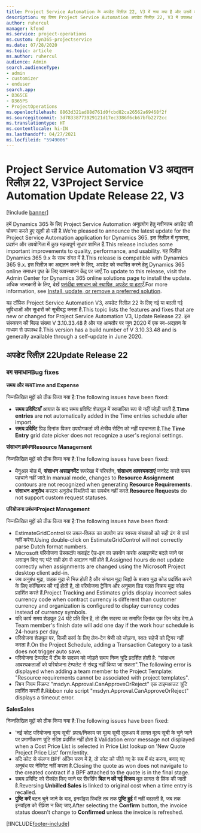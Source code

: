 ```yaml
---
title: Project Service Automation के अपडेट रिलीज़ 22, V3 में नया क्या है और उसमें क्या परिवर्तन हुआ है
description: यह विषय Project Service Automation अपडेट रिलीज़ 22, V3 में उपलब्ध सुविधाओं और सुधारों को सूचीबद्ध करता है.
author: ruhercul
manager: kfend
ms.service: project-operations
ms.custom: dyn365-projectservice
ms.date: 07/28/2020
ms.topic: article
ms.author: ruhercul
audience: Admin
search.audienceType:
- admin
- customizer
- enduser
search.app:
- D365CE
- D365PS
- ProjectOperations
ms.openlocfilehash: 8863d321ad88d761d0fcbd82ca26562a69468f2f
ms.sourcegitcommit: 3d78338773929121d17ec3386f6cb67bfb2272cc
ms.translationtype: HT
ms.contentlocale: hi-IN
ms.lasthandoff: 04/27/2021
ms.locfileid: "5949006"
---
```

# <a name="project-service-automation-update-release-22-v3"></a><span data-ttu-id="b320e-103">Project Service Automation V3 अद्यतन रिलीज़ 22, V3</span><span class="sxs-lookup"><span data-stu-id="b320e-103">Project Service Automation Update Release 22, V3</span></span>

[!include [banner](../includes/psa-now-project-operations.md)]

<span data-ttu-id="b320e-104">हमें Dynamics 365 के लिए Project Service Automation अनुप्रयोग हेतु नवीनतम अपडेट की घोषणा करते हुए खुशी हो रही है.</span><span class="sxs-lookup"><span data-stu-id="b320e-104">We’re pleased to announce the latest update for the Project Service Automation application for Dynamics 365.</span></span> <span data-ttu-id="b320e-105">इस रिलीज़ में गुणवत्ता, प्रदर्शन और उपयोगिता में कुछ महत्वपूर्ण सुधार शामिल हैं.</span><span class="sxs-lookup"><span data-stu-id="b320e-105">This release includes some important improvements to quality, performance, and usability.</span></span> <span data-ttu-id="b320e-106">यह रिलीज़ Dynamics 365 9.x के साथ संगत में है.</span><span class="sxs-lookup"><span data-stu-id="b320e-106">This release is compatible with Dynamics 365 9.x.</span></span> <span data-ttu-id="b320e-107">इस रिलीज़ का अद्यतन करने के लिए, अपडेट को स्थापित करने हेतु Dynamics 365 online समाधन पृष्ठ के लिए व्यवस्थापन केंद्र पर जाएँ.</span><span class="sxs-lookup"><span data-stu-id="b320e-107">To update to this release, visit the Admin Center for Dynamics 365 online solutions page to install the update.</span></span> <span data-ttu-id="b320e-108">अधिक जानकारी के लिए, देखें [पसंदीदा समाधान को स्थापित, अपडेट या हटाएँ](/power-platform/admin/install-remove-preferred-solution).</span><span class="sxs-lookup"><span data-stu-id="b320e-108">For more information, see [Install, update, or remove a preferred solution](/power-platform/admin/install-remove-preferred-solution).</span></span>

<span data-ttu-id="b320e-109">यह टॉपिक Project Service Automation V3, अपडेट रिलीज़ 22 के लिए नई या बदली गई सुविधाओं और सुधारों को सूचीबद्ध करता है.</span><span class="sxs-lookup"><span data-stu-id="b320e-109">This topic lists the features and fixes that are new or changed for Project Service Automation V3, Update Release 22.</span></span> <span data-ttu-id="b320e-110">इस संस्करण की बिल्ड संख्या V 3.10.33.48 है और यह आमतौर पर जून 2020 में एक स्व-अद्यतन के माध्यम से उपलब्ध है.</span><span class="sxs-lookup"><span data-stu-id="b320e-110">This version has a build number of V 3.10.33.48 and is generally available through a self-update in June 2020.</span></span>

## <a name="update-release-22"></a><span data-ttu-id="b320e-111">अपडेट रिलीज़ 22</span><span class="sxs-lookup"><span data-stu-id="b320e-111">Update Release 22</span></span>

### <a name="bug-fixes"></a><span data-ttu-id="b320e-112">बग समाधान</span><span class="sxs-lookup"><span data-stu-id="b320e-112">Bug fixes</span></span>



<span data-ttu-id="b320e-113">**समय और व्यय**</span><span class="sxs-lookup"><span data-stu-id="b320e-113">**Time and Expense**</span></span>

<span data-ttu-id="b320e-114">निम्नलिखित मुद्दों को ठीक किया गया है:</span><span class="sxs-lookup"><span data-stu-id="b320e-114">The following issues have been fixed:</span></span>

- <span data-ttu-id="b320e-115">**समय प्रविष्टियाँ** आयात के बाद समय प्रविष्टि शेड्यूल में स्वचालित रूप से नहीं जोड़ी जाती हैं.</span><span class="sxs-lookup"><span data-stu-id="b320e-115">**Time entries** are not automatically added in the Time entries schedule after import.</span></span>
- <span data-ttu-id="b320e-116">**समय प्रविष्टि** ग्रिड दिनांक पिकर उपयोगकर्ता की क्षेत्रीय सेटिंग को नहीं पहचानता है.</span><span class="sxs-lookup"><span data-stu-id="b320e-116">The **Time Entry** grid date picker does not recognize a user's regional settings.</span></span>

<span data-ttu-id="b320e-117">**संसाधन प्रबंधन**</span><span class="sxs-lookup"><span data-stu-id="b320e-117">**Resource Management**</span></span>

<span data-ttu-id="b320e-118">निम्नलिखित मुद्दों को ठीक किया गया है:</span><span class="sxs-lookup"><span data-stu-id="b320e-118">The following issues have been fixed:</span></span>

- <span data-ttu-id="b320e-119">मैनुअल मोड में, **संसाधन असाइनमेंट** रूपरेखा में परिवर्तन, **संसाधन आवश्यकताएं** जनरेट करते समय पहचाने नहीं जाते.</span><span class="sxs-lookup"><span data-stu-id="b320e-119">In manual mode, changes to **Resource Assignment** contours are not recognized when generating **Resource Requirements**.</span></span>
- <span data-ttu-id="b320e-120">**संसाधन अनुरोध** कस्टम अनुरोध स्थितियों का समर्थन नहीं करते.</span><span class="sxs-lookup"><span data-stu-id="b320e-120">**Resource Requests** do not support custom request statuses.</span></span>

<span data-ttu-id="b320e-121">**परियोजना प्रबंधन**</span><span class="sxs-lookup"><span data-stu-id="b320e-121">**Project Management**</span></span>

<span data-ttu-id="b320e-122">निम्नलिखित मुद्दों को ठीक किया गया है:</span><span class="sxs-lookup"><span data-stu-id="b320e-122">The following issues have been fixed:</span></span>

- <span data-ttu-id="b320e-123">EstimateGridControl पर डबल-क्लिक का उपयोग डच स्वरूप संख्याओं को सही ढंग से पार्स नहीं करेगा.</span><span class="sxs-lookup"><span data-stu-id="b320e-123">Using double-click on EstimateGridControl will not correctly parse Dutch format numbers.</span></span>
- <span data-ttu-id="b320e-124">Microsoft परियोजना डेस्कटॉप क्लाइंट ऐड-इन का उपयोग करके असाइनमेंट बदले जाने पर असाइन किए गए घंटे सही ढंग से अद्यतन नहीं होते हैं.</span><span class="sxs-lookup"><span data-stu-id="b320e-124">Assigned hours do not update correctly when assignments are changed using the Microsoft Project desktop client add-in.</span></span>
- <span data-ttu-id="b320e-125">जब अनुबंध मुद्रा, ग्राहक मुद्रा से भिन्न होती है और संगठन मुद्रा चिह्नों के बजाय मुद्रा कोड प्रदर्शित करने के लिए कॉन्फ़िगर की गई होती है, तो परियोजना ट्रैकिंग और अनुमान ग्रिड गलत विक्रय मुद्रा कोड प्रदर्शित करते हैं.</span><span class="sxs-lookup"><span data-stu-id="b320e-125">Project Tracking and Estimates grids display incorrect sales currency code when contract currency is different than customer currency and organization is configured to display currency codes instead of currency symbols.</span></span>
- <span data-ttu-id="b320e-126">यदि कार्य समय शेड्यूल 24 घंटे प्रति दिन है, तो टीम सदस्य का समाप्ति दिनांक एक दिन जोड़ देगा.</span><span class="sxs-lookup"><span data-stu-id="b320e-126">A Team member's finish date will add one day if the work hour schedule is 24-hours per day.</span></span>
- <span data-ttu-id="b320e-127">परियोजना शेड्यूल पर, किसी कार्य के लिए लेन-देन श्रेणी को जोड़ना, स्वतः सहेजें को ट्रिगर नहीं करता है.</span><span class="sxs-lookup"><span data-stu-id="b320e-127">On the Project Schedule, adding a Transaction Category to a task does not trigger auto save.</span></span>
- <span data-ttu-id="b320e-128">परियोजना टेम्पलेट में टीम के सदस्य को जोड़ते समय निम्न त्रुटि प्रदर्शित होती है: "संसाधन आवश्यकताओं को परियोजना टेम्पलेट से संबद्ध नहीं किया जा सकता".</span><span class="sxs-lookup"><span data-stu-id="b320e-128">The following error is displayed when adding a team member to the Project Template: "Resource requirements cannot be associated with project templates".</span></span> 
- <span data-ttu-id="b320e-129">रिबन नियम स्क्रिप्ट "msdyn.Approval.CanApproveOrReject" एक टाइमआउट त्रुटि प्रदर्शित करती है.</span><span class="sxs-lookup"><span data-stu-id="b320e-129">Ribbon rule script "msdyn.Approval.CanApproveOrReject" displays a timeout error.</span></span>

<span data-ttu-id="b320e-130">**Sales**</span><span class="sxs-lookup"><span data-stu-id="b320e-130">**Sales**</span></span>

<span data-ttu-id="b320e-131">निम्नलिखित मुद्दों को ठीक किया गया है:</span><span class="sxs-lookup"><span data-stu-id="b320e-131">The following issues have been fixed:</span></span>

- <span data-ttu-id="b320e-132">'नई कोट परियोजना मूल्य सूची' प्रपत्र/निकाय पर मूल्य सूची लुकअप में लागत मूल्य सूची के चुने जाने पर प्रमाणीकरण त्रुटि संदेश प्रदर्शित नहीं होता है.</span><span class="sxs-lookup"><span data-stu-id="b320e-132">Validation error message not displayed when a Cost Price List is selected in Price List lookup on 'New Quote Project Price List' form/entity.</span></span>
- <span data-ttu-id="b320e-133">यदि कोट से संलग्न BPF अंतिम चरण में है, तो कोट को जीते गए के रूप में बंद करना, बनाए गए अनुबंध पर नेविगेट नहीं करता है.</span><span class="sxs-lookup"><span data-stu-id="b320e-133">Closing the quote as won does not navigate to the created contract if a BPF attached to the quote is in the final stage.</span></span>
- <span data-ttu-id="b320e-134">समय प्रविष्टि को रीकॉल किए जाने पर रीवर्सिंग **बिल न की गई विक्रय** मूल लागत से लिंक की जाती है.</span><span class="sxs-lookup"><span data-stu-id="b320e-134">Reversing **Unbilled Sales** is linked to original cost when a time entry is recalled.</span></span>
- <span data-ttu-id="b320e-135">**पुष्टि करें** बटन चुने जाने के बाद, इनवॉइस स्थिति तब तक **पुष्टि हुई** में नहीं बदलती है, जब तक इनवॉइस को रीफ़्रेश न किए जाए.</span><span class="sxs-lookup"><span data-stu-id="b320e-135">After selecting the **Confirm** button, the invoice status doesn't change to **Confirmed** unless the invoice is refreshed.</span></span>


[!INCLUDE[footer-include](../includes/footer-banner.md)]
